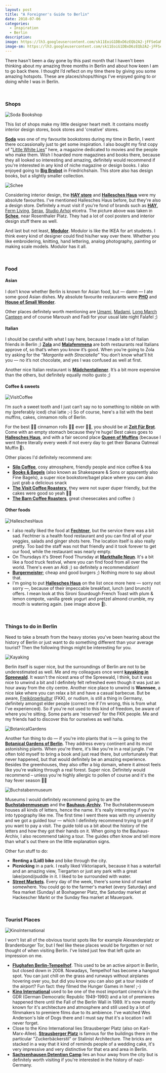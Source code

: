```yaml
---
layout: post
title: "A Foreigner's Guide to Berlin"
date: 2018-07-06
categories:
  - Inspiration
  - Berlin
description:
image: https://lh3.googleusercontent.com/sk11EoiG1DBxD6zEQb2A2-jFFSeGaMo-_7fOInNAfsTrtKOKTf15lnFU7uxPvhvK7iP1kav0EyZpqxMUSe0welEfoQJUfP22-oSC-y3dOdTr8Dc_ySmUl-9VkaAsk3z2q9wBC1hZYV2RNdl_4u8nMPAqsCApV6zYe3C1U0kx6YWanQAy6o7zmiHa4Jju25kpB11T6ucMqTbhjTbkrpGNaeFq9mMt0yO9FaG_6cW3EIjLvHzh4X5k6ygySavv87Yk7pQLJE0p7OP1dndqOXtLVbS5UKj15bNYiEyhJU-24qKXJ5CsWyOUTW56LPCY9nGuV6F2vP0bt5TztN9kNEbf_4WZhT9TQXZkp4v7M5nOMs6dgdsspCmgkTzHJH7yzGPQpyY3Xlr1oqEyqGdWCqiYgXyxIBn5FtD6j7OpL9Gel4hh3YDWhqGhLa233IthKn_Qhsm7dpEAG3Qd2nbPr9Zv7L8cF1TvMJ6jI9XtDe3UCesqPQx652bZVDgJQwq-zV8xmlailf-Yhjo1Uh7lvOkZD7ZtvgrbBbRCiatwhDVeaNZ1PBCK0Eqsk38Mg2kCktqxMW6Yy2P_wjjCMysMVNkxSiGIZIglPyxpzA=w2203-h1652-no
image-sm: https://lh3.googleusercontent.com/sk11EoiG1DBxD6zEQb2A2-jFFSeGaMo-_7fOInNAfsTrtKOKTf15lnFU7uxPvhvK7iP1kav0EyZpqxMUSe0welEfoQJUfP22-oSC-y3dOdTr8Dc_ySmUl-9VkaAsk3z2q9wBC1hZYV2RNdl_4u8nMPAqsCApV6zYe3C1U0kx6YWanQAy6o7zmiHa4Jju25kpB11T6ucMqTbhjTbkrpGNaeFq9mMt0yO9FaG_6cW3EIjLvHzh4X5k6ygySavv87Yk7pQLJE0p7OP1dndqOXtLVbS5UKj15bNYiEyhJU-24qKXJ5CsWyOUTW56LPCY9nGuV6F2vP0bt5TztN9kNEbf_4WZhT9TQXZkp4v7M5nOMs6dgdsspCmgkTzHJH7yzGPQpyY3Xlr1oqEyqGdWCqiYgXyxIBn5FtD6j7OpL9Gel4hh3YDWhqGhLa233IthKn_Qhsm7dpEAG3Qd2nbPr9Zv7L8cF1TvMJ6jI9XtDe3UCesqPQx652bZVDgJQwq-zV8xmlailf-Yhjo1Uh7lvOkZD7ZtvgrbBbRCiatwhDVeaNZ1PBCK0Eqsk38Mg2kCktqxMW6Yy2P_wjjCMysMVNkxSiGIZIglPyxpzA=w2203-h1652-no
---
```


There hasn't been a day gone by this past month that I haven't been thinking about my amazing three months in Berlin and about how keen I am to go back there. I thought I’d reflect on my time there by giving you some amazing hotspots. These are places/shops/things I've enjoyed going to or doing while I was in Berlin.

<br/>

### Shops

![Soda Bookshop](https://res.cloudinary.com/lottebijlsma/image/upload/q_100/v1530873434/Blog/Hotspots/soda.jpg)

This list of shops make my little designer heart melt. It contains mostly interior design stores, book stores and 'creative' stores.

**[Soda](http://sodabooks.com/)** was one of my favourite bookstores during my time in Berlin, I went there occassionally just to get some inspiration. I also bought my first copy of "[Little White Lies](http://lwlies.com/)" here, a magazine dedicated to movies and the people who make them. Wish I hoarded more magazines and books there, because they all looked so interesting and amazing, definitely would recommend if you're interested in any kind of niche magazine or design books. I also enjoyed going to **[Big Brobot](http://www.bigbrobot.de/)** in Friedrichshain. This store also has design books, but a slightly smaller collection.

![Schee](https://res.cloudinary.com/lottebijlsma/image/upload/v1530873296/Blog/Hotspots/poster.jpg)

Considering interior design, the **[HAY store](https://hay.dk)** and **[Hallesches Haus](https://hallescheshaus.com/)** were my absolute favourites. I've mentioned Hallesches Haus before, but they're also a design store. Definitely a must visit if you're fond of brands such as **[HAY](https://hay.dk)**, [Ferm Living](https://www.fermliving.com/), [Serax](https://www.serax.com/home), [Studio Arhoj](https://arhoj.com/) etcetra. The picture above was taken in **[Schee](https://www.facebook.com/SCHEE.NET/)**, near Rosenthaler Platz. They had a lot of cool posters and interior design stuff there as well.

And last but not least, **[Modulor](https://www.modulor.de/en/)**. Modulor is like the IKEA for art students. I think every kind of designer could find his/her way over there. Whether you like embroidering, knitting, hand lettering, analog photography, painting or making scale models. Modulor has it all.

<br/>


### Food


#### Asian

I don’t know whether Berlin is known for Asian food, but — damn — I ate some good Asian dishes. My absolute favourite restaurants were **[PHO](http://pho.berlin/)** and **[House of Small Wonder](https://www.houseofsmallwonder.de/)**.

Other places definitely worth mentioning are [Umami](http://umami-restaurant.de/), [Madami](http://www.madami-restaurant.de/), [Long March Canteen](http://longmarchcanteen.com/) and of course Maroush and Fadi for your usual late night Falafel ;)

#### Italian

I should be careful with what I say here, because I made a lot of Italian friends in Berlin ;) **[Zola](https://www.facebook.com/zolakreuzberg/)** and **[Malafemmena](https://www.facebook.com/Malafemmena.ristorante/)** are both restaurants real Italians approve of, so that’s when you know it’s good. When you’re going to Zola try asking for the *“Margarita with Straciatella”* You don’t know what’ll hit you — no it’s not chocolate, and yes I was confused as well at first.

Another nice Italian restaurant is **[Mädchentaliener](https://www.facebook.com/maedchenitaliener/)**. It’s a bit more expensive than the others, but definitely equally molto gusto ;)

#### Coffee & sweets

![VisitCoffee](https://res.cloudinary.com/lottebijlsma/image/upload/v1530873299/Blog/Hotspots/visit.jpg)

I’m *such* a sweet tooth and I just can’t say no to something to nibble on with my (preferably iced) chai latte ;-)
So of course, here's a list with the best muffins, cakes, cinnamon rolls of Berlin.

For the best 👏🏻 cinnamon rolls 👏🏻 ever 👏🏻, you should be at **[Zeit Für Brot](https://zeitfuerbrot.com/)**. Come with an empty stomach because they're huge! Best cakes goes to **[Hallesches Haus](https://hallescheshaus.com/)**, and with a fair second place **[Queen of Muffins](https://www.facebook.com/Coffee-Deli-by-Queen-of-Muffins-1035240663188109/)** (because I went there literally every week if not every day to get their Banana Oatmeal Muffin 🤤).

Other places I'd definitely recommend are:

- **[Silo Coffee](https://www.facebook.com/silocoffee/)**, cosy atmosphere, friendly people and nice coffee & tea
- **[Books & Bagels](http://www.finebagels.com/)** (also known as Shakespeare & Sons or apparently also Fine Bagels), a super nice bookstore/bagel place where you can also just grab a delicious snack
- **[The Visit Coffee Roastery](https://visit-coffee.com/)**, they were not super duper friendly, but the cakes were good so yeah 🤷🏻‍
- **[The Barn Coffee Roasters](https://thebarn.de/)**, great cheesecakes and coffee :)


#### Other foods

![HalleschesHaus](https://res.cloudinary.com/lottebijlsma/image/upload/v1530873301/Blog/Hotspots/food.jpg)

- I also really liked the food at **[Fechtner](https://www.facebook.com/fechtnerberlin/?rf=584542535081031)**, but the service there was a bit sad. Fechtner is a health food restaurant and you can find all of your veggies, salads and ginger shots here. The location itself is also really pretty. Too bad the staff was not that friendly and it took forever to get our food, while the restaurant was nearly empty.
- On Thursdays it's Street Food Thursday at **[Markthalle Neun](https://markthalleneun.de/)**. It's a bit like a food truck festival, where you can find food from all over the world. There's even an Aldi ;) so definitely a recommendation!
- **[Burgermeister](http://burger-meister.de/)**; cheap and good burgers ;) Nothing more to say about that.
- I'm going to put **[Hallesches Haus](https://hallescheshaus.com/)** on the list once more here — sorry not sorry —, because of their impeccable breakfast, lunch (and brunch) offers. I mean look at this Sironi Sourdough French Toast with plum & lemon compote, vanilla greek yogurt and pretzel almond crumble, my mouth is watering again. (see image above 🤤).

<br/>


### Things to do in Berlin

Need to take a breath from the heavy stories you've been hearing about the history of Berlin or just want to do something different than your average tourist? Then the following things might be interesting for you.


![Kayaking](https://res.cloudinary.com/lottebijlsma/image/upload/v1530873297/Blog/Hotspots/kayak.jpg)

Berlin itself is super nice, but the surroundings of Berlin are not to be underestimated as well. Me and my colleagues once went **[kayaking in Spreewald](https://www.spreewald.de/en/canoe-and-boat-hire/)**. It wasn't the nicest area of the Spreewald, I think, but it was nice to unwind a bit and I definitely felt refreshed even though it was just an hour away from the city centre. Another nice place to unwind is **Wannsee**, a nice lake where you can relax a bit and have a casual barbecue. But be aware, [Freikörperkultur](https://en.wikipedia.org/wiki/FKK) (FKK), or nudism, is still a thing in Germany, definitely amongst elder people (correct me if I'm wrong, this is from what I've experienced). So if you're not used to this kind of freedom, be aware of where you're sitting. Some parts are 'reserved' for the FKK people. Me and my friends had to discover this for ourselves as well haha.

![BotanicalGardens](https://res.cloudinary.com/lottebijlsma/image/upload/v1530873296/Blog/Hotspots/plant.jpg)

Another fun thing to do — if you're into plants that is — is going to the **[Botanical Gardens of Berlin](https://www.bgbm.org/)**. They address every continent and its most astonishing plants. When you're there, it's like you're in a real jungle. I've often told myself to bring a book and just read there, but unfortunately that never happened, but that would definitely be an amazing experience. Besides the greenhouses, they also offer a big domain, where it almost feels like you're walking through a real forest. Super nice. Definitely would recommend – unless you're highly allergic to pollen of course and it's the hay fever season 🤷🏻‍

![Buchstabenmuseum](https://res.cloudinary.com/lottebijlsma/image/upload/v1530873298/Blog/Hotspots/buchstaben.jpg)

Museums I would definitely recommend going to are the **[Buchstabenmuseum](https://www.buchstabenmuseum.de/en/)** and the **[Bauhaus-Archiv](https://www.bauhaus.de/de/)**. The Buchstabenmuseum houses all kinds of letters, hence the name. It's really interesting if you're into typography like me. The first time I went there was with my university and we got a guided tour — which I definitely recommend trying to get if you want to pay a visit. The guide told us a bit about the history of the letters and how they got their hands on it. When going to the Bauhaus-Archiv, I also recommend taking a tour. The guides often know and tell more than what's out there on the little explanation signs.

Other fun stuff to do:

- **Renting a (Lidl) bike** and bike through the city.
- **Picnicking** in a park. I really liked Viktoriapark, because it has a waterfall and an amazing view, Tiergarten or just any park with a great lake/pond/puddle in it. I liked to be surrounded with water.
- **[Street Markets](https://www.berlin.de/en/shopping/markets-and-flea-markets/)**. Every day of the week, there's some kind of market somewhere. You could go to the farmer's market (every Saturday) and flea market (Sunday) at Boxhagener Platz, the Saturday market at Hackescher Markt or the Sunday flea market at Mauerpark.

<br/>

### Tourist Places

![KinoInternational](https://res.cloudinary.com/lottebijlsma/image/upload/v1530873301/Blog/Hotspots/kino.jpg)

I won't list all of the obvious tourist spots like for example Alexanderplatz or Brandenburger Tor, but I feel like these places would be forgotten or not thought of when visiting Berlin. I've listed just few that left quite an impression on me.


- **[Flughafen Berlin-Tempelhof](https://www.thf-berlin.de/)**. This used to be an active airport in Berlin, but closed down in 2008. Nowadays, Tempelhof has become a hangout spot. You can just chill on the grass and runways without airplanes hovering over you, but did you know you can also get a tour inside of the airport? Fun fact: they filmed the Hunger Games in here! ;-)
- **[Kino International](https://yorck.de/kinos)** used to be one of the most important cinema's in the GDR (German Democratic Republic 1949-1990) and a lot of premieres happened there until the Fall of the Berlin Wall in 1989. It's now mostly known for it's architecture and atmosphere and still used by a lot of filmmakers to premiere films due to its ambience. I've watched Wes Anderson's Isle of Dogs there and I must say that it's a location I will never forget.
- Close to the Kino International lies Strausberger Platz (also on Karl-Marx-Allee). **[Strausberger Platz](https://en.wikipedia.org/wiki/Strausberger_Platz)** is famous for the buildings there in the particular "Zuckerbäckerstil" or Stalinist Architecture. The bricks are stacked in a way that it kind of reminds people of a wedding cake, it's very impressive and very distinctive for that era and area in Berlin.
- **[Sachsenhausen Detention Camp](http://www.stiftung-bg.de/gums/)** lies an hour away from the city but is definitely worth visiting if you're interested in the history of nazi-Germany.


<br/>
